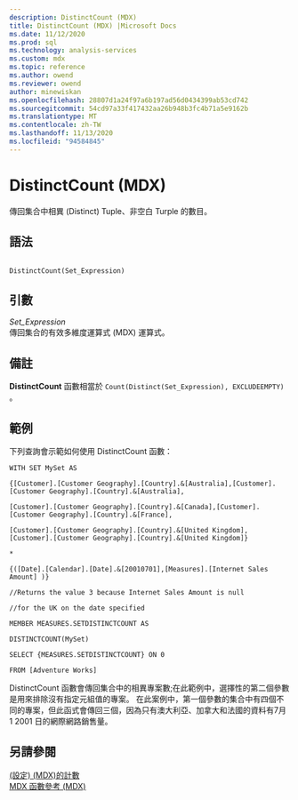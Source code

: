 ```yaml
---
description: DistinctCount (MDX)
title: DistinctCount (MDX) |Microsoft Docs
ms.date: 11/12/2020
ms.prod: sql
ms.technology: analysis-services
ms.custom: mdx
ms.topic: reference
ms.author: owend
ms.reviewer: owend
author: minewiskan
ms.openlocfilehash: 28807d1a24f97a6b197ad56d0434399ab53cd742
ms.sourcegitcommit: 54cd97a33f417432aa26b948b3fc4b71a5e9162b
ms.translationtype: MT
ms.contentlocale: zh-TW
ms.lasthandoff: 11/13/2020
ms.locfileid: "94584845"
---
```

# <a name="distinctcount-mdx"></a>DistinctCount (MDX)


  傳回集合中相異 (Distinct) Tuple、非空白 Turple 的數目。  
  
## <a name="syntax"></a>語法  
  
```  
  
DistinctCount(Set_Expression)  
```  
  
## <a name="arguments"></a>引數  
 *Set_Expression*  
 傳回集合的有效多維度運算式 (MDX) 運算式。  
  
## <a name="remarks"></a>備註  
 **DistinctCount** 函數相當於 `Count(Distinct(Set_Expression), EXCLUDEEMPTY)` 。  
  
## <a name="examples"></a>範例  
 下列查詢會示範如何使用 DistinctCount 函數：  
  
 `WITH SET MySet AS`  
  
 `{[Customer].[Customer Geography].[Country].&[Australia],[Customer].[Customer Geography].[Country].&[Australia],`  
  
 `[Customer].[Customer Geography].[Country].&[Canada],[Customer].[Customer Geography].[Country].&[France],`  
  
 `[Customer].[Customer Geography].[Country].&[United Kingdom],[Customer].[Customer Geography].[Country].&[United Kingdom]}`  
  
 `*`  
  
 `{([Date].[Calendar].[Date].&[20010701],[Measures].[Internet Sales Amount] )}`  
  
 `//Returns the value 3 because Internet Sales Amount is null`  
  
 `//for the UK on the date specified`  
  
 `MEMBER MEASURES.SETDISTINCTCOUNT AS`  
  
 `DISTINCTCOUNT(MySet)`  
  
 `SELECT {MEASURES.SETDISTINCTCOUNT} ON 0`  
  
 `FROM [Adventure Works]`  
 
DistinctCount 函數會傳回集合中的相異專案數;在此範例中，選擇性的第二個參數是用來排除沒有指定元組值的專案。 在此案例中，第一個參數的集合中有四個不同的專案，但此函式會傳回三個，因為只有澳大利亞、加拿大和法國的資料有7月 1 2001 日的網際網路銷售量。
 
## <a name="see-also"></a>另請參閱  
 [&#40;設定&#41; &#40;MDX&#41;的計數 ](../mdx/count-set-mdx.md)   
 [MDX 函數參考 &#40;MDX&#41;](../mdx/mdx-function-reference-mdx.md)  
  
  
